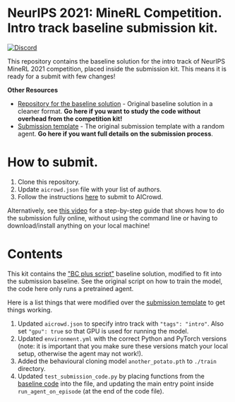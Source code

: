 # NeurIPS 2021: MineRL Competition. Intro track baseline submission kit.

[![Discord](https://img.shields.io/discord/565639094860775436.svg)](https://discord.gg/BT9uegr)

This repository contains the baseline solution for the intro track of NeurIPS MineRL 2021 competition,
placed inside the submission kit. This means it is ready for a submit with few changes!

**Other Resources**
- [Repository for the baseline solution](https://github.com/KarolisRam/MineRL2021-Intro-baselines) - Original baseline solution in a cleaner format. **Go here if you want to study the code without overhead from the competition kit!**
- [Submission template](https://github.com/minerllabs/competition_submission_template/) - The original submission template with a random agent. **Go here if you want full details on the submission process**.

# How to submit.

1. Clone this repository.
2. Update `aicrowd.json` file with your list of authors.
3. Follow the instructions [here](https://github.com/minerllabs/competition_submission_template/#how-to-submit) to submit to AICrowd.

Alternatively, see [this video](https://www.youtube.com/watch?v=0taVv6O7Vf0) for a step-by-step guide that shows how to do the submission fully online, without using the command line or having to download/install anything on your local machine!

# Contents

This kit contains the ["BC plus script"](https://github.com/KarolisRam/MineRL2021-Intro-baselines/blob/main/standalone/BC_plus_script.py) baseline
solution, modified to fit into the submission baseline. See the original script on how to train the model, the code here only runs a pretrained agent.

Here is a list things that were modified over the [submission template](https://github.com/minerllabs/competition_submission_template/) to get things working.

1) Updated `aicrowd.json` to specify intro track with `"tags": "intro"`. Also set `"gpu": true` so that GPU is used for running the model.
2) Updated `environment.yml` with the correct Python and PyTorch versions (note: it is important that you make sure these versions match your local setup, otherwise the agent may not work!).
3) Added the behavioural cloning model `another_potato.pth`  to `./train` directory.
4) Updated `test_submission_code.py` by placing functions from the [baseline code](https://github.com/KarolisRam/MineRL2021-Intro-baselines/blob/main/standalone/BC_plus_script.py) into the file, and updating the main entry point inside `run_agent_on_episode` (at the end of the code file).
